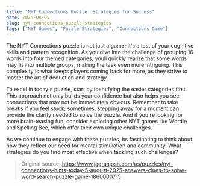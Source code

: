 ```yaml
---
title: "NYT Connections Puzzle: Strategies for Success"
date: 2025-08-05
slug: nyt-connections-puzzle-strategies
Tags: ["NYT Games", "Puzzle Strategies", "Connections Game"]
---
```


The NYT Connections puzzle is not just a game; it's a test of your cognitive skills and pattern recognition. As you dive into the challenge of grouping 16 words into four themed categories, youll quickly realize that some words may fit into multiple groups, making the task even more intriguing. This complexity is what keeps players coming back for more, as they strive to master the art of deduction and strategy.

To excel in today's puzzle, start by identifying the easier categories first. This approach not only builds your confidence but also helps you see connections that may not be immediately obvious. Remember to take breaks if you feel stuck; sometimes, stepping away for a moment can provide the clarity needed to solve the puzzle. And if you're looking for more brain-teasing fun, consider exploring other NYT games like Wordle and Spelling Bee, which offer their own unique challenges.

As we continue to engage with these puzzles, its fascinating to think about how they reflect our need for mental stimulation and community. What strategies do you find most effective when tackling such challenges?
> Original source: https://www.jagranjosh.com/us/puzzles/nyt-connections-hints-today-5-august-2025-answers-clues-to-solve-word-search-puzzle-game-1860000715